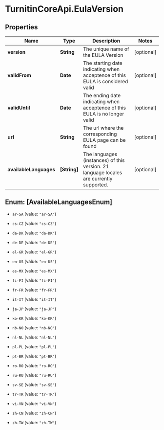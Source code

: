 # TurnitinCoreApi.EulaVersion

## Properties

Name | Type | Description | Notes
------------ | ------------- | ------------- | -------------
**version** | **String** | The unique name of the EULA Version  | [optional] 
**validFrom** | **Date** | The starting date indicating when acceptence of this EULA is considered valid  | [optional] 
**validUntil** | **Date** | The ending date indicating when acceptence of this EULA is no longer valid  | [optional] 
**url** | **String** | The url where the corresponding EULA page can be found  | [optional] 
**availableLanguages** | **[String]** | The languages (instances) of this version. 21 language locales are currently supported.  | [optional] 



## Enum: [AvailableLanguagesEnum]


* `ar-SA` (value: `"ar-SA"`)

* `cs-CZ` (value: `"cs-CZ"`)

* `da-DK` (value: `"da-DK"`)

* `de-DE` (value: `"de-DE"`)

* `el-GR` (value: `"el-GR"`)

* `en-US` (value: `"en-US"`)

* `es-MX` (value: `"es-MX"`)

* `fi-FI` (value: `"fi-FI"`)

* `fr-FR` (value: `"fr-FR"`)

* `it-IT` (value: `"it-IT"`)

* `ja-JP` (value: `"ja-JP"`)

* `ko-KR` (value: `"ko-KR"`)

* `nb-NO` (value: `"nb-NO"`)

* `nl-NL` (value: `"nl-NL"`)

* `pl-PL` (value: `"pl-PL"`)

* `pt-BR` (value: `"pt-BR"`)

* `ro-RO` (value: `"ro-RO"`)

* `ru-RU` (value: `"ru-RU"`)

* `sv-SE` (value: `"sv-SE"`)

* `tr-TR` (value: `"tr-TR"`)

* `vi-VN` (value: `"vi-VN"`)

* `zh-CN` (value: `"zh-CN"`)

* `zh-TW` (value: `"zh-TW"`)




